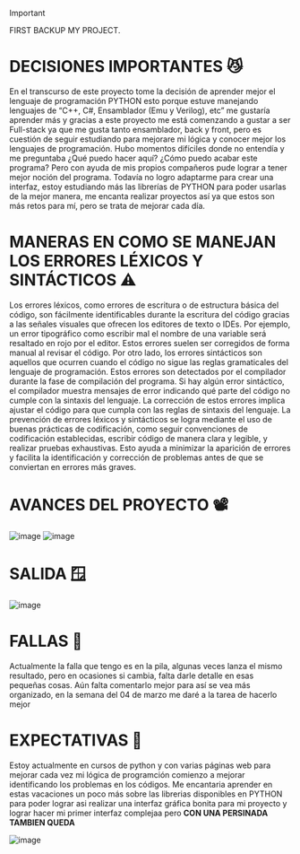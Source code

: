 > [!IMPORTANT]
> FIRST BACKUP MY PROJECT.

# DECISIONES IMPORTANTES 😼
En el transcurso de este proyecto tome la decisión de aprender mejor el 
lenguaje de programación PYTHON esto porque estuve manejando lenguajes de 
“C++, C#, Ensamblador (Emu y Verilog), etc” me gustaría aprender más y gracias a 
este proyecto me está comenzando a gustar a ser Full-stack ya que me gusta tanto 
ensamblador, back y front, pero es cuestión de seguir estudiando para mejorare mi 
lógica y conocer mejor los lenguajes de programación. 
Hubo momentos difíciles donde no entendía y me preguntaba ¿Qué puedo 
hacer aquí? ¿Cómo puedo acabar este programa? Pero con ayuda de mis propios 
compañeros pude lograr a tener mejor noción del programa. Todavía no logro 
adaptarme para crear una interfaz, estoy estudiando más las librerías de PYTHON 
para poder usarlas de la mejor manera, me encanta realizar proyectos así ya que 
estos son más retos para mí, pero se trata de mejorar cada día.

# MANERAS EN COMO SE MANEJAN LOS ERRORES LÉXICOS Y SINTÁCTICOS ⚠️
Los errores léxicos, como errores de escritura o de estructura básica del 
código, son fácilmente identificables durante la escritura del código gracias a las 
señales visuales que ofrecen los editores de texto o IDEs. Por ejemplo, un error 
tipográfico como escribir mal el nombre de una variable será resaltado en rojo por 
el editor. Estos errores suelen ser corregidos de forma manual al revisar el código. 
Por otro lado, los errores sintácticos son aquellos que ocurren cuando el 
código no sigue las reglas gramaticales del lenguaje de programación. Estos 
errores son detectados por el compilador durante la fase de compilación del 
programa. Si hay algún error sintáctico, el compilador muestra mensajes de error 
indicando qué parte del código no cumple con la sintaxis del lenguaje. La 
corrección de estos errores implica ajustar el código para que cumpla con las 
reglas de sintaxis del lenguaje. 
La prevención de errores léxicos y sintácticos se logra mediante el uso de 
buenas prácticas de codificación, como seguir convenciones de codificación 
establecidas, escribir código de manera clara y legible, y realizar pruebas 
exhaustivas. Esto ayuda a minimizar la aparición de errores y facilita la 
identificación y corrección de problemas antes de que se conviertan en errores 
más graves.

# AVANCES DEL PROYECTO 📽️
![image](https://github.com/TortaAhogada02/Traductores-de-lenguaje/assets/102304790/6a231dcc-632c-45fc-9cd3-f775e3b527a1)
![image](https://github.com/TortaAhogada02/Traductores-de-lenguaje/assets/102304790/f2b0483b-6b8a-49d3-9d4d-84bc7a452b71)
# SALIDA 🪟
![image](https://github.com/TortaAhogada02/Traductores-de-lenguaje/assets/102304790/9e935771-a1c6-49fb-8ea4-495e45824483)
# FALLAS 🤡
Actualmente la falla que tengo es en la pila, algunas veces lanza el mismo 
resultado, pero en ocasiones si cambia, falta darle detalle en esas pequeñas 
cosas. Aún falta comentarlo mejor para así se vea más organizado, en la semana 
del 04 de marzo me daré a la tarea de hacerlo mejor 
# EXPECTATIVAS 💚
Estoy actualmente en cursos de python y con varias páginas web para mejorar cada vez mi lógica de programción
comienzo a mejorar identificando los problemas en los códigos.
Me encantaria aprender en estas vacaciones un poco más sobre las librerias disponibles en PYTHON para poder lograr asi 
realizar una interfaz gráfica bonita para mi proyecto y lograr hacer mi primer interfaz complejaa pero **CON UNA PERSINADA TAMBIEN QUEDA**

![image](https://github.com/TortaAhogada02/Traductores-de-lenguaje/assets/102304790/91a907ed-85e1-4f5d-b81a-18cd5d718da4)

